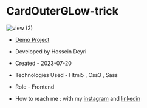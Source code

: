 # CardOuterGLow-trick

![view (2)](https://github.com/hossein-deyri/CardOuterGLow-trick/assets/136192436/c8047830-0256-4d87-8a79-1a60b3ca44da)

- [Demo Project](https://hossein-deyri.github.io/First-Project/)

- Developed by Hossein Deyri

- Created - 2023-07-20

- Technologies Used - Html5 , Css3 , Sass 

- Role - Frontend

- How to reach me : with my [instagram](https://www.instagram.com/hossein.deyri_web) and [linkedin](https://www.linkedin.com/in/hossein-deyri)
